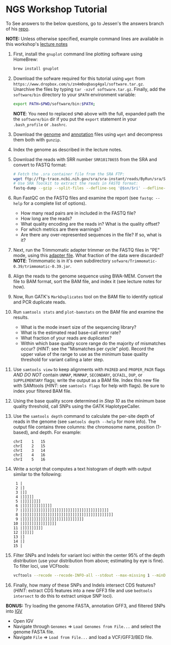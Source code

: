 NGS Workshop Tutorial
=====================
To See answers to the below questions, go to Jessen's the answers branch of his [repo](https://github.com/bredeson/pfb2019/blob/answers/workshops/NGS/README.md).

**NOTE:** Unless otherwise specified, example command lines are available in this workshop's [lecture notes](https://github.com/bredeson/pfb2019/blob/master/workshops/NGS/bio_info_formats.pdf) 

1. First, install the `gnuplot` command line plotting software using HomeBrew:
   ```bash
   brew install gnuplot
   ```
   
2. Download the sofware required for this tutorial using `wget` from `https://www.dropbox.com/s/zn4m0oqbasg4gal/software.tar.gz`. Unarchive the files by typing `tar -xzvf software.tar.gz`. Finally, add the `software/bin` directory to your `$PATH` environment variable:
   ```bash
   export PATH=$PWD/software/bin:$PATH;
   ```
   **NOTE**: You need to replaced `$PWD` above with the full, expanded path the the `software/bin` dir if you put the `export` statement in your `.bash_profile` or `.bashrc`. 

3. Download the [genome](https://www.dropbox.com/s/goo2bt4br9mqxtt/Scerevisiae.fasta.gz) and [annotation](https://www.dropbox.com/s/uq8mfp125jlgknq/Scerevisiae.gff3.gz) files using `wget` and decompress them both with `gunzip`.

4. Index the genome as described in the lecture notes.

5. Download the reads with SRR number `SRR10178655` from the SRA and convert to FASTQ format:
   ```bash
   # Fetch the .sra container file from the SRA FTP:
   wget ftp://ftp-trace.ncbi.nih.gov/sra/sra-instant/reads/ByRun/sra/SRR/SRR101/SRR10178655/SRR10178655.sra
   # Use SRA Toolkit to extract the reads in FASTQ format:
   fastq-dump --gzip --split-files --defline-seq '@$sn/$ri' --defline-qual '+' SRR10178655.sra
   ```

6. Run FastQC on the FASTQ files and examine the report (see `fastqc --help` for a complete list of options).
   - How many read pairs are in included in the FASTQ file?
   - How long are the reads?
   - What quality encoding are the reads in? What is the quality offset?
   - For which metrics are there warnings?
   - Are there any over-represented sequences in the file? If so, what is it?

7. Next, run the Trimmomatic adapter trimmer on the FASTQ files in "PE" mode, using this [adapter file](https://www.dropbox.com/s/tpmhcz24jluq97s/adapters.fa). What fraction of the data were discarded? **NOTE**: Trimmomatic is in it's own subdirectory `sofware/Trimmomatic-0.39/trimmomatic-0.39.jar`.

8. Align the reads to the genome sequence using BWA-MEM. Convert the file to BAM format, sort the BAM file, and index it (see lecture notes for how).

9. Now, Run GATK's `MarkDuplicates` tool on the BAM file to identify optical and PCR duplicate reads.

10. Run `samtools stats` and `plot-bamstats` on the BAM file and examine the results.
    - What is the mode insert size of the sequencing library?
    - What is the estimated read base-call error rate?
    - What fraction of your reads are duplicates?
    - Within which base quality score range do the majority of mismatches occur? (*HINT*: see the "Mismatches per cycle" plot). Record the upper value of the range to use as the minimum base quality threshold for variant calling a later step.

11. Use `samtools view` to keep alignments with `PAIRED` and `PROPER_PAIR` flags *AND DO NOT* contain `UNMAP`, `MUNMAP`, `SECONDARY`, `QCFAIL`, `DUP`, or `SUPPLEMENTARY` flags; write the output as a BAM file. Index this new file with SAMtools (*HINT*: see `samtools flags` for help with flags). Be sure to index your filtered BAM file.

12. Using the base quality score determined in *Step 10* as the minimum base quality threshold, call SNPs using the GATK HaplotypeCaller.

13. Use the `samtools depth` command to calculate the per-site depth of reads in the genome (see `samtools depth --help` for more info). The output file contains three columns: the chromosome name, position (1-based), and depth. For example:
    ```
    chrI	1	15
    chrI	2	15
    chrI	3	14
    chrI	4	16
    chrI	5	16
    ```
    
14. Write a script that computes a text histogram of depth with output similar to the following:
    ```
     1 |                                        
     2 |]                                       
     3 |]]                                      
     4 |]]]]]                                   
     5 |]]]]]]]]                                
     6 |]]]]]]]]]]]]]                           
     7 |]]]]]]]]]]]]]]]]]]]]]]]]]]]]]]]]]]]]]]  
     8 |]]]]]]]]]]]]]]]]]]]]]]]]]]]]]]]]]]]]]]]]
     9 |]]]]]]]]]]]]]]]]]]]]]]]]]]]             
    10 |]]]]]]]]]]]]]]]                         
    11 |]]]]]]]]]                               
    12 |]]]]]                                   
    13 |]                                       
    14 |]                                       
    15 |                                        
    ```

15. Filter SNPs and Indels for variant loci within the center 95% of the depth distribution (use your distribution from above; estimating by eye is fine). To filter loci, use VCFtools:
    ```bash
    vcftools --recode --recode-INFO-all --stdout --max-missing 1 --minDP <lower-threshold> --maxDP <upper-threshold> --vcf <your.vcf> >your.filtered.vcf

16. Finally, how many of these SNPs and Indels intersect CDS features? (*HINT*: extract CDS features into a new GFF3 file and use `bedtools intersect` to do this to extract unique SNP loci).

**BONUS:** Try loading the genome FASTA, annotation GFF3, and filtered SNPs into [IGV](https://software.broadinstitute.org/software/igv)
   - Open IGV
   - Navigate through `Genomes` => `Load Genomes from File...` and select the genome FASTA file.
   - Navigate `File` => `Load from File...` and load a VCF/GFF3/BED file.


